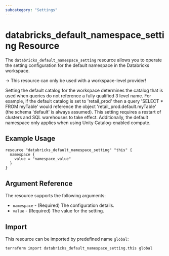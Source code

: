 ```yaml
---
subcategory: "Settings"
---
```


# databricks_default_namespace_setting Resource

The `databricks_default_namespace_setting` resource allows you to operate the setting configuration for the default namespace in the Databricks workspace.

-> This resource can only be used with a workspace-level provider!

Setting the default catalog for the workspace determines the catalog that is used when queries do not reference
a fully qualified 3 level name. For example, if the default catalog is set to 'retail_prod' then a query
'SELECT * FROM myTable' would reference the object 'retail_prod.default.myTable'
(the schema 'default' is always assumed).
This setting requires a restart of clusters and SQL warehouses to take effect. Additionally, the default namespace only applies when using Unity Catalog-enabled compute.

## Example Usage

```hcl
resource "databricks_default_namespace_setting" "this" {
  namespace {
    value = "namespace_value"
  }
}
```

## Argument Reference

The resource supports the following arguments:

* `namespace` - (Required) The configuration details.
* `value` - (Required) The value for the setting.

## Import

This resource can be imported by predefined name `global`:

```bash
terraform import databricks_default_namespace_setting.this global
```
